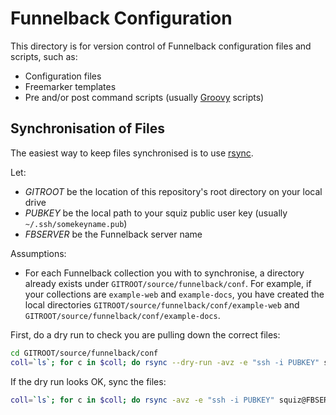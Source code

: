 # Funnelback Configuration

This directory is for version control of Funnelback configuration files and scripts, such as:

* Configuration files
* Freemarker templates
* Pre and/or post command scripts (usually [Groovy](http://www.groovy-lang.org) scripts)

## Synchronisation of Files

The easiest way to keep files synchronised is to use [rsync](http://linux.die.net/man/1/rsync).

Let:

* _GITROOT_ be the location of this repository's root directory on your local drive
* _PUBKEY_ be the local path to your squiz public user key (usually `~/.ssh/somekeyname.pub`)
* _FBSERVER_ be the Funnelback server name

Assumptions:

* For each Funnelback collection you with to synchronise, a directory already exists under `GITROOT/source/funnelback/conf`. For example, if your collections are `example-web` and `example-docs`, you have created the local directories `GITROOT/source/funnelback/conf/example-web` and `GITROOT/source/funnelback/conf/example-docs`.

First, do a dry run to check you are pulling down the correct files:

```bash
cd GITROOT/source/funnelback/conf
coll=`ls`; for c in $coll; do rsync --dry-run -avz -e "ssh -i PUBKEY" squiz@FBSERVER:/opt/funnelback/conf/$c .; done;

```

If the dry run looks OK, sync the files:

```bash
coll=`ls`; for c in $coll; do rsync -avz -e "ssh -i PUBKEY" squiz@FBSERVER:/opt/funnelback/conf/$c .; done;
```
